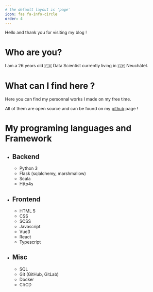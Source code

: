 ```yaml
---
# the default layout is 'page'
icon: fas fa-info-circle
order: 4
---
```


Hello and thank you for visiting my blog !

# Who are you?

I am a 26 years old 🇫🇷 Data Scientist currently living in 🇨🇭 Neuchâtel.

# What can I find here ?

Here you can find my personnal works I made on my free time.

All of them are open source and can be found on my [github](https://github.com/paulremondeau) page !

# My programing languages and Framework

* ## Backend
    * Python 3
    * Flask (sqlalchemy, marshmallow)
    * Scala
    * Http4s

* ## Frontend
    * HTML 5
    * CSS
    * SCSS
    * Javascript
    * Vue3
    * React
    * Typescript

* ## Misc
    * SQL
    * Git (GitHub, GitLab)
    * Docker
    * CI/CD



